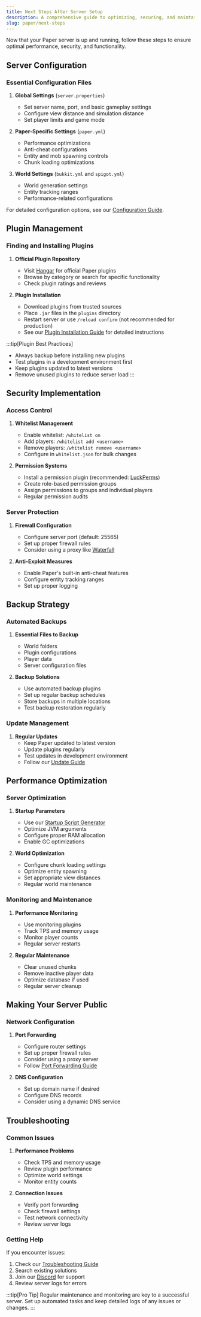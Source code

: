 ```yaml
---
title: Next Steps After Server Setup
description: A comprehensive guide to optimizing, securing, and maintaining your Paper server after initial setup.
slug: paper/next-steps
---
```


Now that your Paper server is up and running, follow these steps to ensure optimal performance, security, and functionality.

## Server Configuration

### Essential Configuration Files

1. **Global Settings** (`server.properties`)
   - Set server name, port, and basic gameplay settings
   - Configure view distance and simulation distance
   - Set player limits and game mode

2. **Paper-Specific Settings** (`paper.yml`)
   - Performance optimizations
   - Anti-cheat configurations
   - Entity and mob spawning controls
   - Chunk loading optimizations

3. **World Settings** (`bukkit.yml` and `spigot.yml`)
   - World generation settings
   - Entity tracking ranges
   - Performance-related configurations

For detailed configuration options, see our [Configuration Guide](/paper/reference/configuration).

## Plugin Management

### Finding and Installing Plugins

1. **Official Plugin Repository**
   - Visit [Hangar](https://hangar.papermc.io/) for official Paper plugins
   - Browse by category or search for specific functionality
   - Check plugin ratings and reviews

2. **Plugin Installation**
   - Download plugins from trusted sources
   - Place `.jar` files in the `plugins` directory
   - Restart server or use `/reload confirm` (not recommended for production)
   - See our [Plugin Installation Guide](/paper/adding-plugins) for detailed instructions

:::tip[Plugin Best Practices]
- Always backup before installing new plugins
- Test plugins in a development environment first
- Keep plugins updated to latest versions
- Remove unused plugins to reduce server load
:::

## Security Implementation

### Access Control

1. **Whitelist Management**
   - Enable whitelist: `/whitelist on`
   - Add players: `/whitelist add <username>`
   - Remove players: `/whitelist remove <username>`
   - Configure in `whitelist.json` for bulk changes

2. **Permission Systems**
   - Install a permission plugin (recommended: [LuckPerms](https://luckperms.net/))
   - Create role-based permission groups
   - Assign permissions to groups and individual players
   - Regular permission audits

### Server Protection

1. **Firewall Configuration**
   - Configure server port (default: 25565)
   - Set up proper firewall rules
   - Consider using a proxy like [Waterfall](https://papermc.io/software/waterfall)

2. **Anti-Exploit Measures**
   - Enable Paper's built-in anti-cheat features
   - Configure entity tracking ranges
   - Set up proper logging

## Backup Strategy

### Automated Backups

1. **Essential Files to Backup**
   - World folders
   - Plugin configurations
   - Player data
   - Server configuration files

2. **Backup Solutions**
   - Use automated backup plugins
   - Set up regular backup schedules
   - Store backups in multiple locations
   - Test backup restoration regularly

### Update Management

1. **Regular Updates**
   - Keep Paper updated to latest version
   - Update plugins regularly
   - Test updates in development environment
   - Follow our [Update Guide](/paper/updating)

## Performance Optimization

### Server Optimization

1. **Startup Parameters**
   - Use our [Startup Script Generator](/misc/tools/start-script-gen)
   - Optimize JVM arguments
   - Configure proper RAM allocation
   - Enable GC optimizations

2. **World Optimization**
   - Configure chunk loading settings
   - Optimize entity spawning
   - Set appropriate view distances
   - Regular world maintenance

### Monitoring and Maintenance

1. **Performance Monitoring**
   - Use monitoring plugins
   - Track TPS and memory usage
   - Monitor player counts
   - Regular server restarts

2. **Regular Maintenance**
   - Clear unused chunks
   - Remove inactive player data
   - Optimize database if used
   - Regular server cleanup

## Making Your Server Public

### Network Configuration

1. **Port Forwarding**
   - Configure router settings
   - Set up proper firewall rules
   - Consider using a proxy server
   - Follow [Port Forwarding Guide](https://nordvpn.com/blog/open-ports-on-router/)

2. **DNS Configuration**
   - Set up domain name if desired
   - Configure DNS records
   - Consider using a dynamic DNS service

## Troubleshooting

### Common Issues

1. **Performance Problems**
   - Check TPS and memory usage
   - Review plugin performance
   - Optimize world settings
   - Monitor entity counts

2. **Connection Issues**
   - Verify port forwarding
   - Check firewall settings
   - Test network connectivity
   - Review server logs

### Getting Help

If you encounter issues:
1. Check our [Troubleshooting Guide](/paper/basic-troubleshooting)
2. Search existing solutions
3. Join our [Discord](https://discord.gg/papermc) for support
4. Review server logs for errors

:::tip[Pro Tip]
Regular maintenance and monitoring are key to a successful server. Set up automated tasks and keep detailed logs of any issues or changes.
:::
